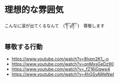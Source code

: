 
# 理想的な雰囲気

こんなに涙が出てくるなんて　(´༎ຶོρ༎ຶོ`)　尊敬します


## 尊敬する行動

- https://www.youtube.com/watch?v=8lvpn2K1_-o
- https://www.youtube.com/watch?v=qnMxsGeDz90
- https://www.youtube.com/watch?v=_fZ16iGqwp4
- https://www.youtube.com/watch?v=4hGSyAWeNwI

